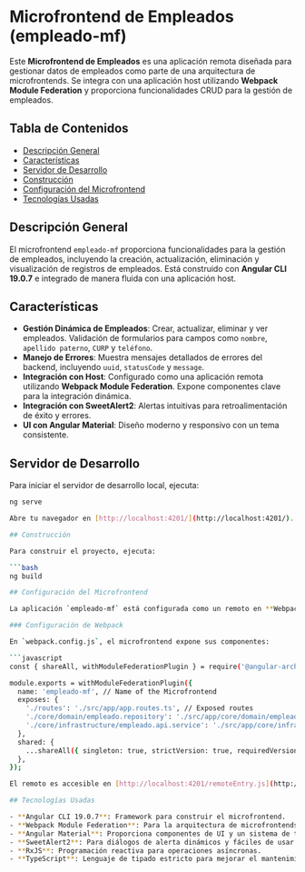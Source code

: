 # Microfrontend de Empleados (empleado-mf)

Este **Microfrontend de Empleados** es una aplicación remota diseñada para gestionar datos de empleados como parte de una arquitectura de microfrontends. Se integra con una aplicación host utilizando **Webpack Module Federation** y proporciona funcionalidades CRUD para la gestión de empleados.

## Tabla de Contenidos

- [Descripción General](#descripción-general)
- [Características](#características)
- [Servidor de Desarrollo](#servidor-de-desarrollo)
- [Construcción](#construcción)
- [Configuración del Microfrontend](#configuración-del-microfrontend)
- [Tecnologías Usadas](#tecnologías-usadas)

## Descripción General

El microfrontend `empleado-mf` proporciona funcionalidades para la gestión de empleados, incluyendo la creación, actualización, eliminación y visualización de registros de empleados. Está construido con **Angular CLI 19.0.7** e integrado de manera fluida con una aplicación host.

## Características

- **Gestión Dinámica de Empleados**: Crear, actualizar, eliminar y ver empleados. Validación de formularios para campos como `nombre`, `apellido paterno`, `CURP` y `teléfono`.
- **Manejo de Errores**: Muestra mensajes detallados de errores del backend, incluyendo `uuid`, `statusCode` y `message`.
- **Integración con Host**: Configurado como una aplicación remota utilizando **Webpack Module Federation**. Expone componentes clave para la integración dinámica.
- **Integración con SweetAlert2**: Alertas intuitivas para retroalimentación de éxito y errores.
- **UI con Angular Material**: Diseño moderno y responsivo con un tema consistente.

## Servidor de Desarrollo

Para iniciar el servidor de desarrollo local, ejecuta:

```bash
ng serve

Abre tu navegador en [http://localhost:4201/](http://localhost:4201/). La aplicación se recargará automáticamente cuando realices cambios en los archivos fuente.

## Construcción

Para construir el proyecto, ejecuta:

```bash
ng build

## Configuración del Microfrontend

La aplicación `empleado-mf` está configurada como un remoto en **Webpack Module Federation**.

### Configuración de Webpack

En `webpack.config.js`, el microfrontend expone sus componentes:

```javascript
const { shareAll, withModuleFederationPlugin } = require('@angular-architects/module-federation/webpack');

module.exports = withModuleFederationPlugin({
  name: 'empleado-mf', // Name of the Microfrontend
  exposes: {
    './routes': './src/app/app.routes.ts', // Exposed routes
    './core/domain/empleado.repository': './src/app/core/domain/empleado.repository.ts',
    './core/infrastructure/empleado.api.service': './src/app/core/infrastructure/empleado.api.service.ts',
  },
  shared: {
    ...shareAll({ singleton: true, strictVersion: true, requiredVersion: 'auto' }),
  },
});

El remoto es accesible en [http://localhost:4201/remoteEntry.js](http://localhost:4201/remoteEntry.js).

## Tecnologías Usadas

- **Angular CLI 19.0.7**: Framework para construir el microfrontend.
- **Webpack Module Federation**: Para la arquitectura de microfrontends y carga dinámica.
- **Angular Material**: Proporciona componentes de UI y un sistema de temas.
- **SweetAlert2**: Para diálogos de alerta dinámicos y fáciles de usar.
- **RxJS**: Programación reactiva para operaciones asíncronas.
- **TypeScript**: Lenguaje de tipado estricto para mejorar el mantenimiento del código.

